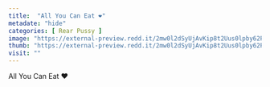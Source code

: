 ```yaml
---
title:  "All You Can Eat ❤️"
metadate: "hide"
categories: [ Rear Pussy ]
image: "https://external-preview.redd.it/2mw0l2dSyUjAvKip8t2Uus0lpby62PaM2Tz3s6-cNu0.jpg?auto=webp&s=a7fe8e31a2231fc33fbb70dbe902ad8e96d4ab7f"
thumb: "https://external-preview.redd.it/2mw0l2dSyUjAvKip8t2Uus0lpby62PaM2Tz3s6-cNu0.jpg?width=640&crop=smart&auto=webp&s=5aab8b5c5f4a4ec7bd5231b115989cb28968c78e"
visit: ""
---
```

All You Can Eat ❤️
